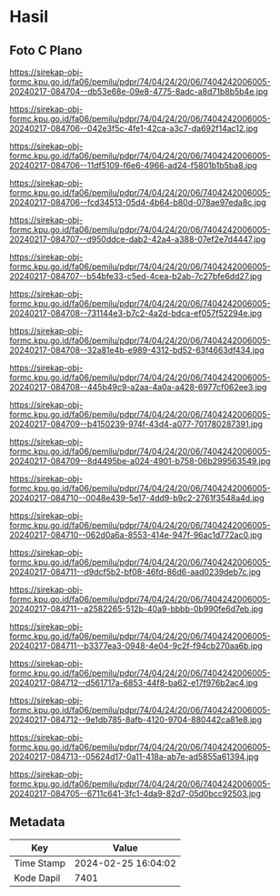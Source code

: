 # Hasil

## Foto C Plano

https://sirekap-obj-formc.kpu.go.id/fa06/pemilu/pdpr/74/04/24/20/06/7404242006005-20240217-084704--db53e68e-09e8-4775-8adc-a8d71b8b5b4e.jpg

https://sirekap-obj-formc.kpu.go.id/fa06/pemilu/pdpr/74/04/24/20/06/7404242006005-20240217-084706--042e3f5c-4fe1-42ca-a3c7-da692f14ac12.jpg

https://sirekap-obj-formc.kpu.go.id/fa06/pemilu/pdpr/74/04/24/20/06/7404242006005-20240217-084706--11df5109-f6e6-4966-ad24-f5801b1b5ba8.jpg

https://sirekap-obj-formc.kpu.go.id/fa06/pemilu/pdpr/74/04/24/20/06/7404242006005-20240217-084706--fcd34513-05d4-4b64-b80d-078ae97eda8c.jpg

https://sirekap-obj-formc.kpu.go.id/fa06/pemilu/pdpr/74/04/24/20/06/7404242006005-20240217-084707--d950ddce-dab2-42a4-a388-07ef2e7d4447.jpg

https://sirekap-obj-formc.kpu.go.id/fa06/pemilu/pdpr/74/04/24/20/06/7404242006005-20240217-084707--b54bfe33-c5ed-4cea-b2ab-7c27bfe6dd27.jpg

https://sirekap-obj-formc.kpu.go.id/fa06/pemilu/pdpr/74/04/24/20/06/7404242006005-20240217-084708--731144e3-b7c2-4a2d-bdca-ef057f52294e.jpg

https://sirekap-obj-formc.kpu.go.id/fa06/pemilu/pdpr/74/04/24/20/06/7404242006005-20240217-084708--32a81e4b-e989-4312-bd52-63f4663df434.jpg

https://sirekap-obj-formc.kpu.go.id/fa06/pemilu/pdpr/74/04/24/20/06/7404242006005-20240217-084708--445b49c9-a2aa-4a0a-a428-6977cf062ee3.jpg

https://sirekap-obj-formc.kpu.go.id/fa06/pemilu/pdpr/74/04/24/20/06/7404242006005-20240217-084709--b4150239-974f-43d4-a077-701780287391.jpg

https://sirekap-obj-formc.kpu.go.id/fa06/pemilu/pdpr/74/04/24/20/06/7404242006005-20240217-084709--8d4495be-a024-4901-b758-06b299563549.jpg

https://sirekap-obj-formc.kpu.go.id/fa06/pemilu/pdpr/74/04/24/20/06/7404242006005-20240217-084710--0048e439-5e17-4dd9-b9c2-2761f3548a4d.jpg

https://sirekap-obj-formc.kpu.go.id/fa06/pemilu/pdpr/74/04/24/20/06/7404242006005-20240217-084710--062d0a6a-8553-414e-947f-96ac1d772ac0.jpg

https://sirekap-obj-formc.kpu.go.id/fa06/pemilu/pdpr/74/04/24/20/06/7404242006005-20240217-084711--d9dcf5b2-bf08-46fd-86d6-aad0239deb7c.jpg

https://sirekap-obj-formc.kpu.go.id/fa06/pemilu/pdpr/74/04/24/20/06/7404242006005-20240217-084711--a2582265-512b-40a9-bbbb-0b990fe6d7eb.jpg

https://sirekap-obj-formc.kpu.go.id/fa06/pemilu/pdpr/74/04/24/20/06/7404242006005-20240217-084711--b3377ea3-0948-4e04-9c2f-f94cb270aa6b.jpg

https://sirekap-obj-formc.kpu.go.id/fa06/pemilu/pdpr/74/04/24/20/06/7404242006005-20240217-084712--d561717a-6853-44f8-ba62-e17f976b2ac4.jpg

https://sirekap-obj-formc.kpu.go.id/fa06/pemilu/pdpr/74/04/24/20/06/7404242006005-20240217-084712--9e1db785-8afb-4120-9704-880442ca81e8.jpg

https://sirekap-obj-formc.kpu.go.id/fa06/pemilu/pdpr/74/04/24/20/06/7404242006005-20240217-084713--05624d17-0a11-418a-ab7e-ad5855a61394.jpg

https://sirekap-obj-formc.kpu.go.id/fa06/pemilu/pdpr/74/04/24/20/06/7404242006005-20240217-084705--6711c641-3fc1-4da9-82d7-05d0bcc92503.jpg


## Metadata

| Key        | Value               |
| ---------- | ------------------- |
| Time Stamp | 2024-02-25 16:04:02 |
| Kode Dapil | 7401                |



